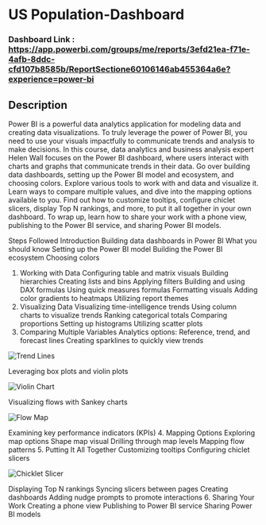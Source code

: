 # US Population-Dashboard

### Dashboard Link : https://app.powerbi.com/groups/me/reports/3efd21ea-f71e-4afb-8ddc-cfd107b8585b/ReportSectione60106146ab455364a6e?experience=power-bi

## Description

Power BI is a powerful data analytics application for modeling data and creating data visualizations. To truly leverage the power of Power BI, you need to use your visuals impactfully to communicate trends and analysis to make decisions. In this course, data analytics and business analysis expert Helen Wall focuses on the Power BI dashboard, where users interact with charts and graphs that communicate trends in their data. Go over building data dashboards, setting up the Power BI model and ecosystem, and choosing colors. Explore various tools to work with and data and visualize it. Learn ways to compare multiple values, and dive into the mapping options available to you. Find out how to customize tooltips, configure chiclet slicers, display Top N rankings, and more, to put it all together in your own dashboard. To wrap up, learn how to share your work with a phone view, publishing to the Power BI service, and sharing Power BI models.


Steps Followed
Introduction
Building data dashboards in Power BI
What you should know
Setting up the Power BI model
Building the Power BI ecosystem
Choosing colors
1. Working with Data
Configuring table and matrix visuals
Building hierarchies
Creating lists and bins
Applying filters
Building and using DAX formulas
Using quick measures formulas
Formatting visuals
Adding color gradients to heatmaps
Utilizing report themes
2. Visualizing Data
Visualizing time-intelligence trends
Using column charts to visualize trends
Ranking categorical totals
Comparing proportions
Setting up histograms
Utilizing scatter plots
3. Comparing Multiple Variables
Analytics options: Reference, trend, and forecast lines
Creating sparklines to quickly view trends

![Trend Lines](https://github.com/Ranjan-Segu/US_Population_Dashboard/assets/168505027/18ea8a89-8c46-4c34-be8c-dbfa80a70ebb)

Leveraging box plots and violin plots

![Violin Chart](https://github.com/Ranjan-Segu/US_Population_Dashboard/assets/168505027/3c2d19f9-6be9-4380-b1f3-740174685f94)

Visualizing flows with Sankey charts

![Flow Map](https://github.com/Ranjan-Segu/US_Population_Dashboard/assets/168505027/f55fc45b-521d-4547-ae92-bb2573f4231c)

Examining key performance indicators (KPIs)
4. Mapping Options
Exploring map options
Shape map visual
Drilling through map levels
Mapping flow patterns
5. Putting It All Together
Customizing tooltips
Configuring chiclet slicers

![Chicklet Slicer](https://github.com/Ranjan-Segu/US_Population_Dashboard/assets/168505027/924be00f-097e-44a5-bb4a-0310f58b0a63)

Displaying Top N rankings
Syncing slicers between pages
Creating dashboards
Adding nudge prompts to promote interactions
6. Sharing Your Work
Creating a phone view
Publishing to Power BI service
Sharing Power BI models
